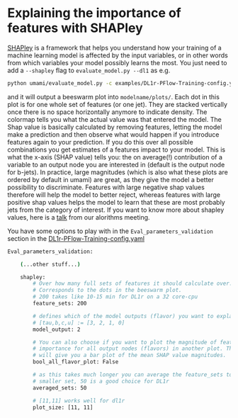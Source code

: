 # Explaining the importance of features with SHAPley

[SHAPley](https://github.com/slundberg/shap) is a framework that helps you understand how your training of a machine learning model is affected by the input variables, or in other words from which variables your model possibly learns the most. You just need to add a `--shapley` flag to `evaluate_model.py --dl1` as e.g. 

```bash
python umami/evaluate_model.py -c examples/DL1r-PFlow-Training-config.yaml -e 230 --dl1 --shapley
```

and it will output a beeswarm plot into `modelname/plots/`. Each dot in this plot is for one whole set of features (or one jet). They are stacked vertically once there is no space horizontally anymore to indicate density. The colormap tells you what the actual value was that entered the model. The Shap value is basically calculated by removing features, letting the model make a prediction and then observe what would happen if you introduce features again to your prediction. If you do this over all possible combinations you get estimates of a features impact to your model. This is what the x-axis (SHAP value) tells you: the on average(!) contribution of a variable to an output node you are interested in (default is the output node for b-jets). In practice, large magnitudes (which is also what these plots are ordered by default in umami) are great, as they give the model a better possibility to discriminate. Features with large negative shap values therefore will help the model to better reject, whereas features with large positive shap values helps the model to learn that these are most probably jets from the category of interest. If you want to know more about shapley values, here is a [talk](https://indico.cern.ch/event/1071129/#4-shapely-for-nn-input-ranking) from our alorithms meeting.

You have some options to play with in the `Eval_parameters_validation` section in the [DL1r-PFlow-Training-config.yaml](https://gitlab.cern.ch/atlas-flavor-tagging-tools/algorithms/umami/-/blob/master/examples/DL1r-PFlow-Training-config.yaml)
 
```bash
Eval_parameters_validation:

    (...other stuff...)

    shapley:
        # Over how many full sets of features it should calculate over.
        # Corresponds to the dots in the beeswarm plot.
        # 200 takes like 10-15 min for DL1r on a 32 core-cpu
        feature_sets: 200

        # defines which of the model outputs (flavor) you want to explain
        # [tau,b,c,u] := [3, 2, 1, 0]
        model_output: 2

        # You can also choose if you want to plot the magnitude of feature
        # importance for all output nodes (flavors) in another plot. This
        # will give you a bar plot of the mean SHAP value magnitudes.
        bool_all_flavor_plot: False

        # as this takes much longer you can average the feature_sets to a
        # smaller set, 50 is a good choice for DL1r
        averaged_sets: 50

        # [11,11] works well for dl1r
        plot_size: [11, 11]
```
